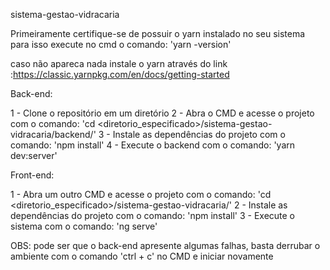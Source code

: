 sistema-gestao-vidracaria

Primeiramente certifique-se de possuir o yarn instalado no seu sistema
para isso execute no cmd o comando: 'yarn -version'

caso não apareca nada instale o yarn através do link :https://classic.yarnpkg.com/en/docs/getting-started

Back-end:

1 - Clone o repositório em um diretório
2 - Abra o CMD e acesse o projeto com o comando: 'cd <diretorio_especificado>/sistema-gestao-vidracaria/backend/'
3 - Instale as dependências do projeto com o comando: 'npm install'
4 - Execute o backend com o comando: 'yarn dev:server'

Front-end:

1 - Abra um outro CMD e acesse o projeto com o comando: 'cd <diretorio_especificado>/sistema-gestao-vidracaria/'
2 - Instale as dependências do projeto com o comando: 'npm install'
3 - Execute o sistema com o comando: 'ng serve'

OBS: pode ser que o back-end apresente algumas falhas, basta derrubar o ambiente com o comando 'ctrl + c' no CMD e iniciar novamente
